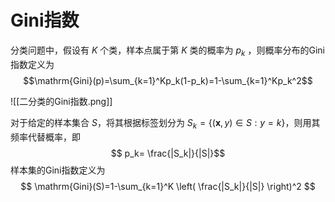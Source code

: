 # Gini指数

分类问题中，假设有 $K$ 个类，样本点属于第 $K$ 类的概率为 $p_k$ ，则概率分布的Gini指数定义为
$$\mathrm{Gini}(p)=\sum_{k=1}^Kp_k(1-p_k)=1-\sum_{k=1}^Kp_k^2$$

![[二分类的Gini指数.png]]


对于给定的样本集合 $S$，将其根据标签划分为 $S_k=\{(\mathbf{x},y)\in S:y=k\}$，则用其频率代替概率，即
$$ p_k= \frac{|S_k|}{|S|}$$
样本集的Gini指数定义为
$$ \mathrm{Gini}(S)=1-\sum_{k=1}^K \left( \frac{|S_k|}{|S|} \right)^2 $$